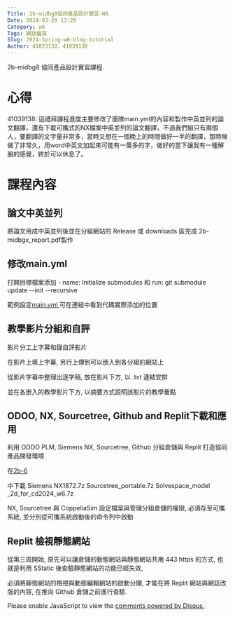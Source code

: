 ```yaml
---
Title: 2b-midbg8協同產品設計實習-W6
Date: 2024-03-28 13:20
Category: w6
Tags: 網誌編寫
Slug: 2024-Spring-w6-blog-tutorial
Author: 41023132、41039138
---
```


2b-midbg8 協同產品設計實習課程.

<!-- PELICAN_END_SUMMARY -->

# 心得

41039138:
這禮拜課程進度主要修改了團隊main.yml的內容和製作中英並列的論文翻譯，還有下載可攜式的NX檔案中英並列的論文翻譯，不過我們組只有兩個人，要翻譯的文字量非常多，當時又想在一個晚上的時間做好一半的翻譯，那時候做了非常久，用word中英文加起來可能有一萬多的字，做好的當下讓我有一種解脫的感覺，終於可以休息了。
# 課程內容

 ## 論文中英並列

 將論文用成中英並列後並在分組網站的 Release 或 downloads 區完成 2b-midbgx_report.pdf製作

 ## 修改main.yml

 打開目標檔案添加  - name: Initialize submodules 和 run: git submodule update --init --recursive

 範例設定[main.yml ](https://github.com/mdecd2024/2b-midbg4/blob/02599cb79d65cb1f48186c2db59b5dc9d812f599/.github/workflows/main.yml)可在連結中看到代碼實際添加的位置

 ## 教學影片分組和自評

影片分工上字幕和錄自評影片

在影片上填上字幕, 另行上傳到可以嵌入到各分組的網站上

從影片字幕中整理出逐字稿, 放在影片下方, 以 .txt 連結安排

並在各嵌入的教學影片下方, 以摘要方式說明該影片的教學重點

 
 ## ODOO, NX, Sourcetree, Github and Replit下載和應用

 利用 ODOO PLM, Siemens NX, Sourcetree, Github 分組倉儲與 Replit 打造協同產品開發環境
 
 在[2b-6](https://mde.tw/cd2024/blog/2024-cd-2b-w6.html)
 
 中下載 Siemens NX1872.7z  Sourcetree_portable.7z Solvespace_model _2d_for_cd2024_w6.7z

 NX, Sourcetree 與 CoppeliaSim 設定檔案與管理分組倉儲的權限, 必須存至可攜系統, 並分別從可攜系統啟動後的命令列中啟動

## Replit 檢視靜態網站

從第三周開始, 原先可以讓倉儲的動態網站與靜態網站共用 443 https 的方式, 也就是利用 SStatic 後查驗靜態網站的功能已經失效, 

必須將靜態網站的檢視與動態編輯網站的啟動分開, 才能在將 Replit 網站與網誌改版的內容, 在推向 Github 倉儲之前進行查驗.

<div id="disqus_thread"></div>
<script>
    /**
    *  RECOMMENDED CONFIGURATION VARIABLES: EDIT AND UNCOMMENT THE SECTION BELOW TO INSERT DYNAMIC VALUES FROM YOUR PLATFORM OR CMS.
    *  LEARN WHY DEFINING THESE VARIABLES IS IMPORTANT: https://disqus.com/admin/universalcode/#configuration-variables    */
    /*
    var disqus_config = function () {
    this.page.url = PAGE_URL;  // Replace PAGE_URL with your page's canonical URL variable
    this.page.identifier = PAGE_IDENTIFIER; // Replace PAGE_IDENTIFIER with your page's unique identifier variable
    };
    */
    (function() { // DON'T EDIT BELOW THIS LINE
    var d = document, s = d.createElement('script');
    s.src = 'https://blog-1-4.disqus.com/embed.js';
    s.setAttribute('data-timestamp', +new Date());
    (d.head || d.body).appendChild(s);
    })();
</script>
<noscript>Please enable JavaScript to view the <a href="https://disqus.com/?ref_noscript">comments powered by Disqus.</a></noscript>

